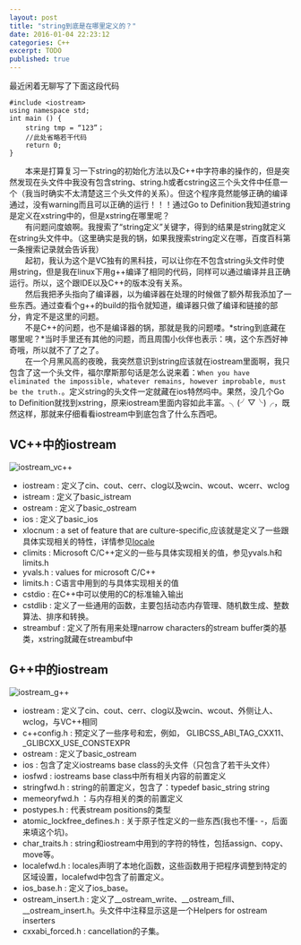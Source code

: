 ```yaml
---
layout: post
title: "string到底是在哪里定义的？"
date: 2016-01-04 22:23:12
categories: C++
excerpt: TODO
published: true
---
```



最近闲着无聊写了下面这段代码

	#include <iostream>
	using namespace std;
	int main () {
		string tmp = “123”；
        //此处省略若干代码
        return 0;
	}

　　本来是打算复习一下string的初始化方法以及C++中字符串的操作的，但是突然发现在头文件中我没有包含string、string.h或者cstring这三个头文件中任意一个（我当时确实不太清楚这三个头文件的关系）。但这个程序竟然能够正确的编译通过，没有warning而且可以正确的运行！！！通过Go to Definition我知道string是定义在xstring中的，但是xstring在哪里呢？    
　　有问题问度娘啊。我搜索了“string定义”关键字，得到的结果是string就定义在string头文件中。（这里确实是我的锅，如果我搜索string定义在哪，百度百科第一条搜索记录就会告诉我）    
　　起初，我认为这个是VC独有的黑科技，可以让你在不包含string头文件时使用string，但是我在linux下用g++编译了相同的代码，同样可以通过编译并且正确运行。所以，这个跟IDE以及C++的版本没有关系。    
　　然后我把矛头指向了编译器，以为编译器在处理的时候做了额外帮我添加了一些东西。通过查看个g++的build的指令就知道，编译器只做了编译和链接的部分，肯定不是这里的问题。    
　　不是C++的问题，也不是编译器的锅，那就是我的问题喽。*string到底藏在哪里呢？*当时手里还有其他的问题，而且周围小伙伴也表示：咦，这个东西好神奇哦，所以就不了了之了。    
　　在一个月黑风高的夜晚，我突然意识到string应该就在iostream里面啊，我只包含了这一个头文件，福尔摩斯那句话是怎么说来着：`When you have eliminated the impossible, whatever remains, however improbable, must be the truth.`。定义string的头文件一定就藏在ios特然吗中。果然，没几个Go to Definition就找到xstring，原来iostream里面内容如此丰富。╮(╯▽╰)╭，既然这样，那就来仔细看看iostream中到底包含了什么东西吧。

## VC++中的iostream
![iostream_vc++](http://7xprz9.com1.z0.glb.clouddn.com/Iostream.jpeg)

* iostream  : 定义了cin、cout、cerr、clog以及wcin、wcout、wcerr、wclog    
* istream   : 定义了basic_istream    
* ostream   : 定义了basic_ostream    
* ios       : 定义了basic_ios    
* xlocnum   : a set of feature that are culture-specific,应该就是定义了一些跟具体实现相关的特性，详情参见[locale](www.cplusplus.com/reference/locale)    
* climits   : Microsoft C/C++定义的一些与具体实现相关的值，参见yvals.h和limits.h    
* yvals.h   : values for microsoft C/C++    
* limits.h  : C语言中用到的与具体实现相关的值    
* cstdio    : 在C++中可以使用的C的标准输入输出    
* cstdlib   : 定义了一些通用的函数，主要包括动态内存管理、随机数生成、整数算法、排序和转换。
* streambuf : 定义了所有用来处理narrow characters的stream buffer类的基类，xstring就藏在streambuf中

## G++中的iostream
![iostream_g++](http://7xprz9.com1.z0.glb.clouddn.com/Iostream_g%2B%2B.jpeg)

* iostream  : 定义了cin、cout、cerr、clog以及wcin、wcout、外侧让人、wclog，与VC++相同   
* c++config.h : 预定义了一些序号和宏，例如， GLIBCSS_ABI_TAG_CXX11、_GLIBCXX_USE_CONSTEXPR   
* ostream   : 定义了basic_ostream   
* ios       : 包含了定义iostreams base class的头文件（只包含了若干头文件）   
* iosfwd    : iostreams base class中所有相关内容的前置定义   
* stringfwd.h : string的前置定义，包含了：typedef basic_string<char> string   
* memeoryfwd.h ：与内存相关的类的前置定义    
* postypes.h : 代表stream positions的类型    
* atomic_lockfree_defines.h : 关于原子性定义的一些东西(我也不懂- -，后面来填这个坑)。    
* char_traits.h : string和iostream中用到的字符的特性，包括assign、copy、move等。    
* localefwd.h : locales声明了本地化函数，这些函数用于把程序调整到特定的区域设置，localefwd中包含了前置定义。    
* ios_base.h : 定义了ios_base。   
* ostream_insert.h : 定义了__ostream_write、__ostream_fill、__ostream_insert.h。头文件中注释显示这是一个Helpers for ostream inserters   
* cxxabi_forced.h : cancellation的子集。

